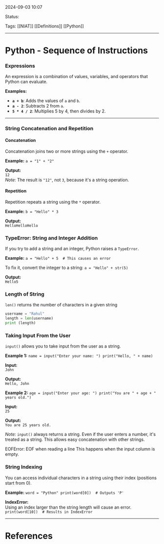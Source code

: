 
2024-09-03 10:07

Status:

Tags: [[NIAT]] [[Definitions]] [[Python]]

________________________________________________________________________



# Python - Sequence of Instructions

### **Expressions**

An expression is a combination of values, variables, and operators that Python can evaluate.

**Examples:**

- **`a + b`**: Adds the values of `a` and `b`.
- **`a - 2`**: Subtracts 2 from `a`.
- **`5 * 4 / 2`**: Multiplies 5 by 4, then divides by 2.

---

### **String Concatenation and Repetition**

#### **Concatenation**

Concatenation joins two or more strings using the `+` operator.

**Example:**
`a = "1" + "2"`

**Output:**  
`12`  
_Note_: The result is `"12"`, not `3`, because it's a string operation.

#### **Repetition**

Repetition repeats a string using the `*` operator.

**Example:**
`b = "Hello" * 3`

**Output:**  
`HelloHelloHello`

### **TypeError: String and Integer Addition**

If you try to add a string and an integer, Python raises a `TypeError`.

**Example:**
`a = "Hello" + 5  # This causes an error`

To fix it, convert the integer to a string:
`a = "Hello" + str(5)`

**Output:**  
`Hello5`

### Length of String

`len()` returns the number of characters in a given string

```python
username = "Rahul"
length = len(username)
print (length)
```


### **Taking Input From the User**

`input()` allows you to take input from the user as a string.

**Example 1:**
`name = input("Enter your name: ") print("Hello, " + name)`

**Input:**  
`John`

**Output:**  
`Hello, John`

**Example 2:**
`age = input("Enter your age: ") print("You are " + age + " years old.")`

**Input:**  
`25`

**Output:**  
`You are 25 years old.`

_Note:_ `input()` always returns a string. Even if the user enters a number, it's treated as a string. This allows easy concatenation with other strings.

EOFError: EOF when reading a line
This happens when the input column is empty.

### **String Indexing**

You can access individual characters in a string using their index (positions start from 0).

**Example:**
`word = "Python" print(word[0])  # Outputs 'P'`

**IndexError:**  
Using an index larger than the string length will cause an error.
`print(word[10])  # Results in IndexError`


---
# References

